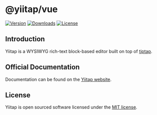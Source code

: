 # @yiitap/vue
[![Version](https://img.shields.io/npm/v/@yiitap/vue.svg?label=version)](https://www.npmjs.com/package/@yiitap/vue)
[![Downloads](https://img.shields.io/npm/dm/@yiitap/vue.svg)](https://npmcharts.com/compare/yiitap?minimal=true)
[![License](https://img.shields.io/npm/l/@yiitap/vue.svg)](https://github.com/yiitap/yiitap/blob/main/LICENSE)

## Introduction
Yiitap is a WYSIWYG rich-text block-based editor built on top of [tiptap](https://tiptap.dev).

## Official Documentation
Documentation can be found on the [Yiitap website](https://yiitap.pileax.ai).

## License
Yiitap is open sourced software licensed under the [MIT license](https://github.com/yiitap/yiitap/blob/main/LICENSE).
